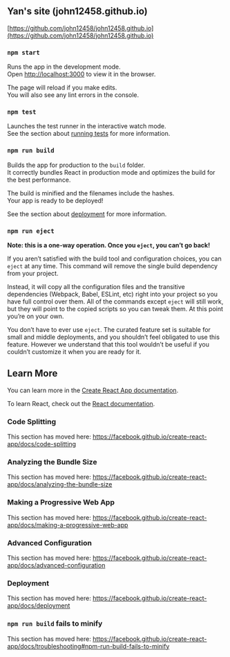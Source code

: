 ## Yan's site (john12458.github.io)
[https://github.com/john12458/john12458.github.io](https://github.com/john12458/john12458.github.io)

### `npm start`

 Runs the app in the development mode.<br />
 Open [http://localhost:3000](http://localhost:3000) to view it in the browser.

 The page will reload if you make edits.<br />
 You will also see any lint errors in the console.

 ### `npm test`

 Launches the test runner in the interactive watch mode.<br />
 See the section about [running tests](https://facebook.github.io/create-react-app/docs/running-tests) for more information.

 ### `npm run build`

 Builds the app for production to the `build` folder.<br />
 It correctly bundles React in production mode and optimizes the build for the best performance.

 The build is minified and the filenames include the hashes.<br />
 Your app is ready to be deployed!

 See the section about [deployment](https://facebook.github.io/create-react-app/docs/deployment) for more information.

 ### `npm run eject`

 **Note: this is a one-way operation. Once you `eject`, you can’t go back!**

 If you aren’t satisfied with the build tool and configuration choices, you can `eject` at any time. This command will remove the single build dependency from your project.

 Instead, it will copy all the configuration files and the transitive dependencies (Webpack, Babel, ESLint, etc) right into your project so you have full control over them. All of the commands except `eject` will still work, but they will point to the copied scripts so you can tweak them. At this point you’re on your own.

 You don’t have to ever use `eject`. The curated feature set is suitable for small and middle deployments, and you shouldn’t feel obligated to use this feature. However we understand that this tool wouldn’t be useful if you couldn’t customize it when you are ready for it.

 ## Learn More

 You can learn more in the [Create React App documentation](https://facebook.github.io/create-react-app/docs/getting-started).

 To learn React, check out the [React documentation](https://reactjs.org/).

 ### Code Splitting

 This section has moved here: https://facebook.github.io/create-react-app/docs/code-splitting

 ### Analyzing the Bundle Size

 This section has moved here: https://facebook.github.io/create-react-app/docs/analyzing-the-bundle-size

 ### Making a Progressive Web App

 This section has moved here: https://facebook.github.io/create-react-app/docs/making-a-progressive-web-app

 ### Advanced Configuration

 This section has moved here: https://facebook.github.io/create-react-app/docs/advanced-configuration

 ### Deployment

 This section has moved here: https://facebook.github.io/create-react-app/docs/deployment

 ### `npm run build` fails to minify

 This section has moved here: https://facebook.github.io/create-react-app/docs/troubleshooting#npm-run-build-fails-to-minify
